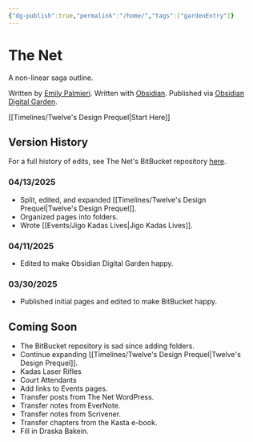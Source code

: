 ```yaml
---
{"dg-publish":true,"permalink":"/home/","tags":["gardenEntry"]}
---
```



# The Net
A non-linear saga outline.

Written by [Emily Palmieri](https://opengatesmedia.com/).
Written with [Obsidian](https://obsidian.md/).
Published via [Obsidian Digital Garden](https://dg-docs.ole.dev/).

[[Timelines/Twelve's Design Prequel\|Start Here]]

## Version History

For a full history of edits, see The Net's BitBucket repository [here](https://bitbucket.org/silentfuzzle/thenet/wiki/Home).

### 04/13/2025
* Split, edited, and expanded [[Timelines/Twelve's Design Prequel\|Twelve's Design Prequel]].
* Organized pages into folders.
* Wrote [[Events/Jigo Kadas Lives\|Jigo Kadas Lives]].

### 04/11/2025
* Edited to make Obsidian Digital Garden happy.

### 03/30/2025
* Published initial pages and edited to make BitBucket happy.

## Coming Soon
* The BitBucket repository is sad since adding folders.
* Continue expanding [[Timelines/Twelve's Design Prequel\|Twelve's Design Prequel]].
* Kadas Laser Rifles
* Court Attendants
* Add links to Events pages.
* Transfer posts from The Net WordPress.
* Transfer notes from EverNote.
* Transfer notes from Scrivener.
* Transfer chapters from the Kasta e-book.
* Fill in Draska Bakein.